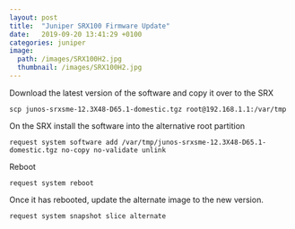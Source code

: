 ```yaml
---
layout: post
title:  "Juniper SRX100 Firmware Update"
date:   2019-09-20 13:41:29 +0100
categories: juniper
image:
  path: /images/SRX100H2.jpg
  thumbnail: /images/SRX100H2.jpg
---
```

Download the latest version of the software and copy it over to the SRX

    scp junos-srxsme-12.3X48-D65.1-domestic.tgz root@192.168.1.1:/var/tmp

On the SRX install the software into the alternative root partition

    request system software add /var/tmp/junos-srxsme-12.3X48-D65.1-domestic.tgz no-copy no-validate unlink

Reboot

    request system reboot

Once it has rebooted, update the alternate image to the new version.

    request system snapshot slice alternate
